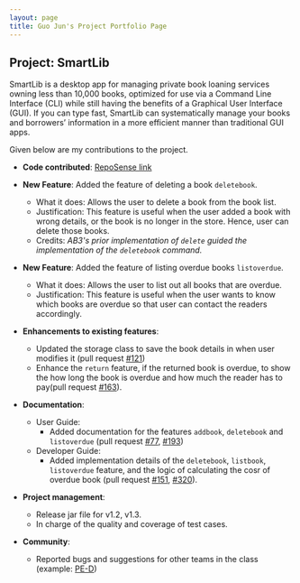 ```yaml
---
layout: page
title: Guo Jun's Project Portfolio Page
---
```


## Project: SmartLib

SmartLib is a desktop app for managing private book loaning services owning less than 10,000 books, optimized for use via a Command Line Interface (CLI) while still having the benefits of a Graphical User Interface (GUI). If you can type fast, SmartLib can systematically manage your books and borrowers’ information in a more efficient manner than traditional GUI apps.

Given below are my contributions to the project.

* **Code contributed**: [RepoSense link](https://nus-cs2103-ay2021s2.github.io/tp-dashboard/?search=gj0407790&sort=groupTitle&sortWithin=title&since=2021-02-19&timeframe=commit&mergegroup=&groupSelect=groupByRepos&breakdown=false&tabOpen=true&tabType=authorship&tabAuthor=GJ0407790&tabRepo=AY2021S2-CS2103T-W13-2%2Ftp%5Bmaster%5D&authorshipIsMergeGroup=false&authorshipFileTypes=docs~functional-code~test-code~other&authorshipIsBinaryFileTypeChecked=false)


* **New Feature**: Added the feature of deleting a book `deletebook`.
    * What it does: Allows the user to delete a book from the book list.
    * Justification: This feature is useful when the user added a book with wrong details, or the book is no longer in the store. Hence, user can delete those books. 
    * Credits: _AB3's prior implementation of `delete` guided the implementation of the `deletebook` command._


* **New Feature**: Added the feature of listing overdue books `listoverdue`.
    * What it does: Allows the user to list out all books that are overdue.
    * Justification: This feature is useful when the user wants to know which books are overdue so that user can contact the readers accordingly.


* **Enhancements to existing features**:
    * Updated the storage class to save the book details in when user modifies it (pull request [\#121](https://github.com/AY2021S2-CS2103T-W13-2/tp/pull/121))
    * Enhance the `return` feature, if the returned book is overdue, to show the how long the book is overdue and how much the reader has to pay(pull request [\#163](https://github.com/AY2021S2-CS2103T-W13-2/tp/pull/163)).


* **Documentation**:
    * User Guide:
        * Added documentation for the features `addbook`, `deletebook` and `listoverdue` (pull request 
          [\#77](https://github.com/AY2021S2-CS2103T-W13-2/tp/pull/77),
          [\#193](https://github.com/AY2021S2-CS2103T-W13-2/tp/pull/193))
    * Developer Guide:
        * Added implementation details of the `deletebook`, `listbook`, `listoverdue` feature, and the logic of calculating the cosr of overdue book (pull request
          [\#151](https://github.com/AY2021S2-CS2103T-W13-2/tp/pull/151),
          [\#320](https://github.com/AY2021S2-CS2103T-W13-2/tp/pull/320)).


* **Project management**:
    * Release jar file for v1.2, v1.3.
    * In charge of the quality and coverage of test cases.

    
* **Community**:
    * Reported bugs and suggestions for other teams in the class (example: [PE-D](https://github.com/gj0407790/ped/issues))
    
